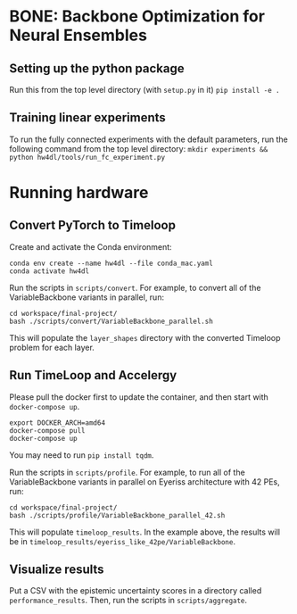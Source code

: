 # BONE: Backbone Optimization for Neural Ensembles

## Setting up the python package
Run this from the top level directory (with `setup.py` in it)
```pip install -e .```

## Training linear experiments 
To run the fully connected experiments with the default parameters, run the following command from the top level directory:
```mkdir experiments && python hw4dl/tools/run_fc_experiment.py```

# Running hardware 

## Convert PyTorch to Timeloop 

Create and activate the Conda environment:

```
conda env create --name hw4dl --file conda_mac.yaml
conda activate hw4dl
```

Run the scripts in `scripts/convert`. For example, to convert all of the VariableBackbone variants in parallel, run:

```
cd workspace/final-project/
bash ./scripts/convert/VariableBackbone_parallel.sh
```

This will populate the `layer_shapes` directory with the converted Timeloop problem for each layer.

## Run TimeLoop and Accelergy

Please pull the docker first to update the container, and then start with `docker-compose up`. 

```
export DOCKER_ARCH=amd64
docker-compose pull
docker-compose up
```

You may need to run `pip install tqdm`.

Run the scripts in `scripts/profile`. For example, to run all of the VariableBackbone variants in parallel on Eyeriss architecture with 42 PEs, run:

```
cd workspace/final-project/
bash ./scripts/profile/VariableBackbone_parallel_42.sh
```

This will populate `timeloop_results`. In the example above, the results will be in `timeloop_results/eyeriss_like_42pe/VariableBackbone`.

## Visualize results

Put a CSV with the epistemic uncertainty scores in a directory called `performance_results`. Then, run the scripts in `scripts/aggregate`.
